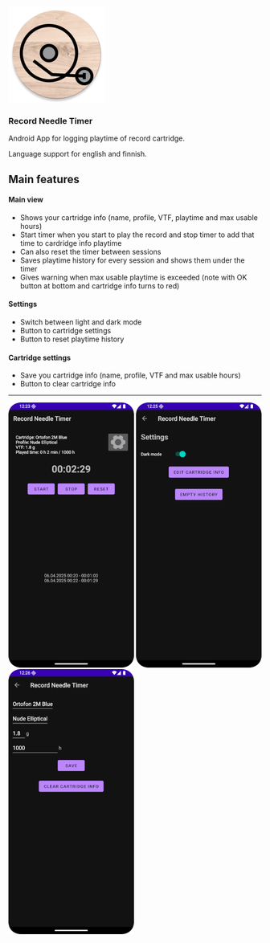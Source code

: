![Record Needle Timer logo](./images/logo.png)
### Record Needle Timer
Android App for logging playtime of record cartridge.

Language support for english and finnish.

## Main features
#### Main view
* Shows your cartridge info (name, profile, VTF, playtime and max usable hours)
* Start timer when you start to play the record and stop timer to add that time to cardridge info playtime
* Can also reset the timer between sessions
* Saves playtime history for every session and shows them under the timer
* Gives warning when max usable playtime is exceeded (note with OK button at bottom and cartridge info turns to red)

#### Settings
* Switch between light and dark mode
* Button to cartridge settings
* Button to reset playtime history

#### Cartridge settings
* Save you cartridge info (name, profile, VTF and max usable hours)
* Button to clear cartridge info
------

![Record Needle Timer screenshot](./images/RNT_main250.png) ![Record Needle Timer screenshot](./images/RNT_settings250.png) ![Record Needle Timer screenshot](./images/RNT_cartridge250.png)

